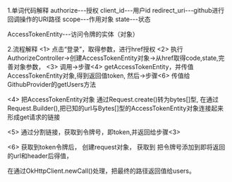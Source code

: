 1.单词代码解释
authorize---授权
client_id---用户id
redirect_uri---github进行回调操作的URI路径
scope---作用对象
state---状态

AccessTokenEntity---访问令牌的实体（对象）



2.流程解释
<1>
点击“登录”，取得参数，进行href授权
<2>
执行
AuthorizeController->创建AccessTokenEntity对象->从href取得code,state,完善对象参数，
<3>
调用->步骤<4>
getAccessTokenEntity，并传值AccessTokenEntity对象,得到返回值token,
然后->步骤<6>
传值给GithubProvider的getUsers方法

<4>
把AccessTokenEntity对象
通过Request.create()转为bytes[]型,
在通过Request.Builder(),把已知的url与Bytes[]型的AccessTokenEntity对象连接起来
形成get请求的链接

<5>
通过分割链接，获取到令牌号，即token,并返回给步骤<3>

<6>
获取到token令牌后，
创建request对象，
获取到
把令牌号添加到即将返回的url和header后得值，

在通过OkHttpClient.newCall()处理，把最终的路径返回值给users。



